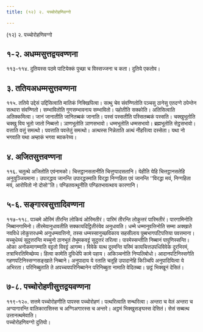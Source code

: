 ```yaml
---
title: (१२) २. पच्चोरोहणिवग्गो

---
```

(१२) २. पच्चोरोहणिवग्गो  


## १-२. अधम्मसुत्तद्वयवण्णना

११३-११४. दुतियस्स पठमे पाटियेक्कं पुच्छा च विस्सज्जना च कता। दुतिये एकतोव।  


## ३. ततियअधम्मसुत्तवण्णना

११५. ततिये उद्देसं उद्दिसित्वाति मातिकं निक्खिपित्वा। सत्थु चेव संवण्णितोति पञ्चसु ठानेसु एतदग्गे ठपेन्तेन सत्थारा संवण्णितो। सम्भावितोति गुणसम्भावनाय सम्भावितो। पहोतीति सक्कोति। अतिसित्वाति अतिक्कमित्वा। जानं जानातीति जानितब्बकं जानाति। पस्सं पस्सतीति पस्सितब्बकं पस्सति। चक्खुभूतोति चक्खु विय भूतो जातो निब्बत्तो। ञाणभूतोति ञाणसभावो। धम्मभूतोति धम्मसभावो। ब्रह्मभूतोति सेट्ठसभावो। वत्ताति वत्तुं समत्थो। पवत्ताति पवत्तेतुं समत्थो। अत्थस्स निन्नेताति अत्थं नीहरित्वा दस्सेता। यथा नो भगवाति यथा अम्हाकं भगवा ब्याकरेय्य।  


## ४. अजितसुत्तवण्णना

११६. चतुत्थे अजितोति एवंनामको। चित्तट्ठानसतानीति चित्तुप्पादसतानि। येहीति येहि चित्तट्ठानसतेहि अनुयुञ्जियमाना। उपारद्धाव जानन्ति उपारद्धस्माति विरद्धा निग्गहिता एवं जानन्ति ‘‘विरद्धा मयं, निग्गहिता मयं, आरोपितो नो दोसो’’ति। पण्डितवत्थूनीति पण्डितभावत्थाय कारणानि।  


## ५-६. सङ्गारवसुत्तादिवण्णना

११७-११८. पञ्चमे ओरिमं तीरन्ति लोकियं ओरिमतीरं। पारिमं तीरन्ति लोकुत्तरं पारिमतीरं। पारगामिनोति निब्बानगामिनो। तीरमेवानुधावतीति सक्कायदिट्ठितीरंयेव अनुधावति। धम्मे धम्मानुवत्तिनोति सम्मा अक्खाते नवविधे लोकुत्तरधम्मे अनुधम्मवत्तिनो, तस्स धम्मस्सानुच्छविकाय सहसीलाय पुब्बभागपटिपत्तिया पवत्तमाना। मच्चुधेय्यं सुदुत्तरन्ति मच्चुनो ठानभूतं तेभूमकवट्टं सुदुत्तरं तरित्वा। पारमेस्सन्तीति निब्बानं पापुणिस्सन्ति।  
ओका अनोकमागम्माति वट्टतो विवट्टं आगम्म। विवेके यत्थ दूरमन्ति यस्मिं कायचित्तउपधिविवेके दुरभिरमं, तत्राभिरतिमिच्छेय्य। हित्वा कामेति दुविधेपि कामे पहाय। अकिञ्चनोति निप्पलिबोधो। आदानपटिनिस्सगेति गहणपटिनिस्सग्गसङ्खाते निब्बाने। अनुपादाय ये रताति चतूहि उपादानेहि किञ्चिपि अनुपादियित्वा ये अभिरता। परिनिब्बुताति ते अपच्चयपरिनिब्बानेन परिनिब्बुता नामाति वेदितब्बा। छट्ठं भिक्खूनं देसितं।  


## ७-८. पच्चोरोहणीसुत्तद्वयवण्णना

११९-१२०. सत्तमे पच्चोरोहणीति पापस्स पच्चोरोहणं। पत्थरित्वाति सन्थरित्वा। अन्तरा च वेलं अन्तरा च अग्यागारन्ति वालिकारासिस्स च अग्गिअगारस्स च अन्तरे। अट्ठमं भिक्खुसङ्घस्स देसितं। सेसं सब्बत्थ उत्तानत्थमेवाति।  
पच्चोरोहणिवग्गो दुतियो।  